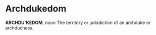 # Archdukedom

**ARCHDU'KEDOM**, _noun_ The territory or jurisdiction of an archduke or archduchess.